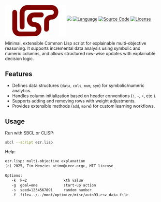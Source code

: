 <img align=middle src="docs/lisp.png" align=right width=200>
<a href="https://en.wikipedia.org/wiki/Explainable_artificial_intelligence"><img
   src="https://img.shields.io/badge/for-AI,XAI-blue?xstyle=flat&"></a>
<a href="https://gigamonkeys.com/book/introduction-why-lisp"><img
   src="https://img.shields.io/badge/uses-Lisp-purple.svg?xstyle=for-the-badge"
   alt="Language"></a>
<a href="https://github.com/timm/slip"><img
   src="https://img.shields.io/badge/src-code-orange.svg?xstyle=for-the-badge"
   alt="Source Code"></a>
<a href="https://github.com/timm/slip/blob/main/LICENSE.md"><img
   src="https://img.shields.io/badge/&copy;2025-MIT-brightgreen.svg?xstyle=for-the-badge"
   alt="License"></a><br clear=all>

Minimal, extensible Common Lisp script for explainable multi-objective reasoning. 
It supports incremental data analysis using symbolic and numeric columns, 
and allows structured row-wise updates with explainable decision logic.

## Features

- Defines data structures (`data`, `cols`, `num`, `sym`) for symbolic/numeric analytics.
- Handles column initialization based on header conventions (`!`, `-`, `+`, etc.).
- Supports adding and removing rows with weight adjustments.
- Provides extensible methods (`add`, `more`) for custom learning workflows.

## Usage

Run with SBCL or CLISP:

```bash
sbcl --script ezr.lisp
```
Help:

```
ezr.lisp: multi-objective explanation
(c) 2025, Tim Menzies <timm@ieee.org>, MIT license

Options:
   -k  k=2                 kth value
   -g  goal=one            start-up action
   -s  seed=1234567891     random number
   -f  file=../../moot/optimize/misc/auto93.csv data file
```
